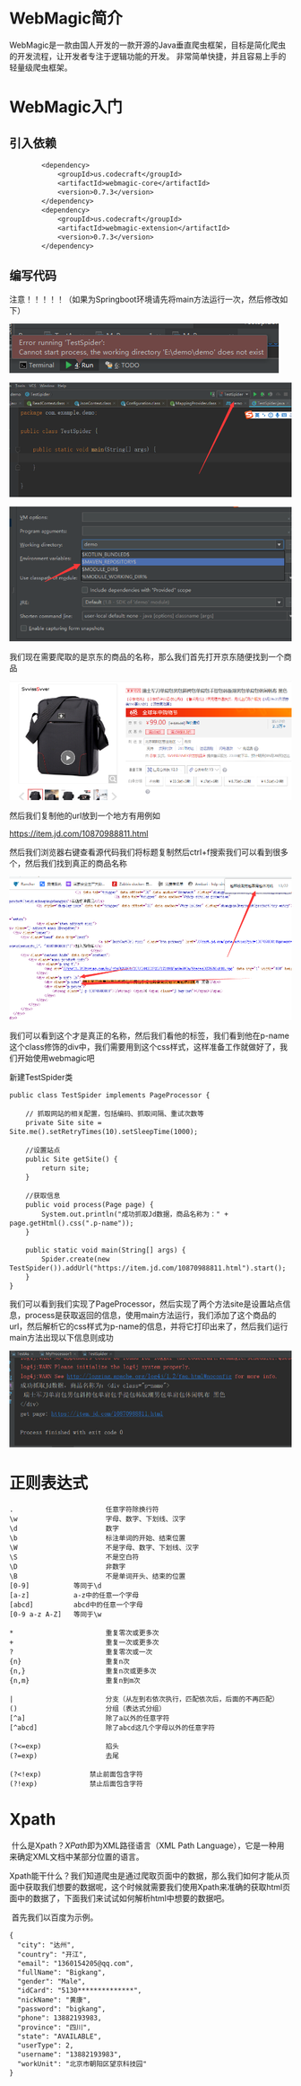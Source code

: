 # WebMagic简介

​		WebMagic是一款由国人开发的一款开源的Java垂直爬虫框架，目标是简化爬虫的开发流程，让开发者专注于逻辑功能的开发。 非常简单快捷，并且容易上手的轻量级爬虫框架。

# WebMagic入门

## 引入依赖

```
        <dependency>
            <groupId>us.codecraft</groupId>
            <artifactId>webmagic-core</artifactId>
            <version>0.7.3</version>
        </dependency>
        <dependency>
            <groupId>us.codecraft</groupId>
            <artifactId>webmagic-extension</artifactId>
            <version>0.7.3</version>
        </dependency>
```

## 编写代码

注意！！！！！（如果为Springboot环境请先将main方法运行一次，然后修改如下）

![](img\run-main.png)

![](img\idea-run-main.png)

![](img\main-run-idea.png)

我们现在需要爬取的是京东的商品的名称，那么我们首先打开京东随便找到一个商品

![](img\sp-1.png)

然后我们复制他的url放到一个地方有用例如

<https://item.jd.com/10870988811.html> 

然后我们浏览器右键查看源代码我们将标题复制然后ctrl+f搜索我们可以看到很多个，然后我们找到真正的商品名称

![](img\dm.png)

我们可以看到这个才是真正的名称，然后我们看他的标签，我们看到他在p-name这个class修饰的div中，我们需要用到这个css样式，这样准备工作就做好了，我们开始使用webmagic吧

新建TestSpider类

```
public class TestSpider implements PageProcessor {

    // 抓取网站的相关配置，包括编码、抓取间隔、重试次数等
    private Site site = Site.me().setRetryTimes(10).setSleepTime(1000);

    //设置站点
    public Site getSite() {
        return site;
    }

    //获取信息
    public void process(Page page) {
        System.out.println("成功抓取Jd数据，商品名称为：" + page.getHtml().css(".p-name"));
    }

    public static void main(String[] args) {
        Spider.create(new TestSpider()).addUrl("https://item.jd.com/10870988811.html").start();
    }
}
```

我们可以看到我们实现了PageProcessor，然后实现了两个方法site是设置站点信息，process是获取返回的信息，使用main方法运行，我们添加了这个商品的url，然后解析它的css样式为p-name的信息，并将它打印出来了，然后我们运行main方法出现以下信息则成功

![](img\success.png)





# 正则表达式

```
.        				任意字符除换行符
\w       				字母、数字、下划线、汉字
\d       				数字
\b       				标注单词的开始、结束位置
\W    					不是字母、数字、下划线、汉字
\S    					不是空白符
\D    					非数字
\B    					不是单词开头、结束的位置
[0-9]           等同于\d
[a-z]           a-z中的任意一个字母
[abcd]         	abcd中的任意一个字母
[0-9 a-z A-Z]   等同于\w
 
*        				重复零次或更多次
+        				重复一次或更多次
?       	 			重复零次或一次
{n}      				重复n次
{n,}     				重复n次或更多次
{n,m}    				重复n到m次

|        				分支（从左到右依次执行，匹配依次后，后面的不再匹配）
()       				分组（表达式分组）	
[^a]    				除了a以外的任意字符
[^abcd]  				除了abcd这几个字母以外的任意字符
 
(?<=exp) 				掐头
(?=exp)  				去尾

(?<!exp)  			禁止前面包含字符
(?!exp)    			禁止后面包含字符
```

# Xpath

​			什么是Xpath？*XPath*即为XML路径语言（XML Path Language），它是一种用来确定XML文档中某部分位置的语言。

​			Xpath能干什么？我们知道爬虫是通过爬取页面中的数据，那么我们如何才能从页面中获取我们想要的数据呢，这个时候就需要我们使用Xpath来准确的获取html页面中的数据了，下面我们来试试如何解析html中想要的数据吧。



​			首先我们以百度为示例。

```
{
  "city": "达州",
  "country": "开江",
  "email": "1360154205@qq.com",
  "fullName": "Bigkang",
  "gender": "Male",
  "idCard": "5130**************",
  "nickName": "黄康",
  "password": "bigkang",
  "phone": 13882193983,
  "province": "四川",
  "state": "AVAILABLE",
  "userType": 2,
  "username": "13882193983",
  "workUnit": "北京市朝阳区望京科技园"
}
```

